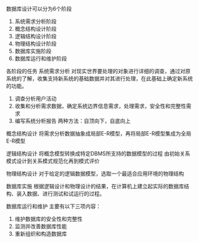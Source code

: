 数据库设计可以分为6个阶段
1. 系统需求分析阶段
2. 概念结构设计阶段
3. 逻辑结构设计阶段
4. 物理结构设计阶段
5. 数据库实施阶段
6. 数据库运行和维护阶段

各阶段的任务
系统需求分析
  对现实世界要处理的对象进行详细的调查，通过对原系统的了解，收集支持新系统的基础数据并对其进行处理，在此基础上确定新系统的功能。
1. 调查分析用户活动
2. 收集和分析需求数据，确定系统边界信息需求，处理需求，安全性和完整性需求
3. 编写系统分析报告
两种方法：自顶向下，自底向上

概念结构设计
  将需求分析数据抽象成局部E-R模型，再将局部E-R模型集成为全局E-R模型

逻辑结构设计
  将概念模型转换成特定DBMS所支持的数据模型的过程
由初始关系模式设计到关系模式规范化再到模式评价

物理结构设计
  对于给定的逻辑数据模型，选取一个最适合应用环境的物理结构

数据库实施
  根据逻辑设计和物理设计的结果，在计算机上建立起实际的数据库结构、装入数据、进行测试和试运行的过程。

数据库运行和维护
  主要有以下三项内容：
1. 维护数据库的安全性和完整性
2. 监测并改善数据库性能
3. 重新组织和构造数据库